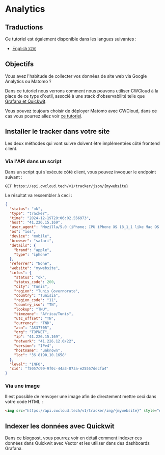# Analytics

## Traductions

Ce tutoriel est également disponible dans les langues suivantes :
* [English 🇬🇧](../../../../tutorials/observability/web_analytics.md)

## Objectifs

Vous avez l'habitude de collecter vos données de site web via Google Analytics ou Matomo ?

Dans ce tutoriel nous verrons comment nous pouvons utiliser CWCloud à la place de ce type d'outil, associé à une stack d'observabilité telle que [Grafana et Quickwit](./quickwit.md).

Vous pouvez toujours choisir de déployer Matomo avec CWCloud, dans ce cas vous pourrez allez voir [ce tutoriel](../wpaas_matomo.md).

## Installer le tracker dans votre site

Les deux méthodes qui vont suivre doivent être implémentées côté frontend client.

### Via l'API dans un script

Dans un script qui s'exécute côté client, vous pouvez invoquer le endpoint suivant :

```
GET https://api.cwcloud.tech/v1/tracker/json/{mywebsite}
```

Le résultat va ressembler à ceci :

```json
{
  "status": "ok",
  "type": "tracker",
  "time": "2024-12-19T20:06:02.556973",
  "host": "41.226.15.169",
  "user_agent": "Mozilla/5.0 (iPhone; CPU iPhone OS 18_1_1 like Mac OS X) AppleWebKit/605.1.15 (KHTML, like Gecko) Version/18.1.1 Mobile/15E148 Safari/604.1",
  "os": "ios",
  "device": "mobile",
  "browser": "safari",
  "details": {
    "brand": "apple",
    "type": "iphone"
  },
  "referrer": "None",
  "website": "mywebsite",
  "infos": {
    "status": "ok",
    "status_code": 200,
    "city": "Tunis",
    "region": "Tunis Governorate",
    "country": "Tunisia",
    "region_code": "11",
    "country_iso": "TN",
    "lookup": "TNU",
    "timezone": "Africa/Tunis",
    "utc_offset": "TN",
    "currency": "TND",
    "asn": "AS37705",
    "org": "TOPNET",
    "ip": "41.226.15.169",
    "network": "41.226.12.0/22",
    "version": "IPv4",
    "hostname": "unknown",
    "loc": "36.8190,10.1658"
  },
  "level": "INFO",
  "cid": "f5057c99-9f0c-44a3-873a-e25567decfa4"
}
```

### Via une image

Il est possible de renvoyer une image afin de directement mettre ceci dans votre code HTML :

```html
<img src="https://api.cwcloud.tech/v1/tracker/img/{mywebsite}" style="display: none;"></img>
```

## Indexer les données avec Quickwit

Dans [ce blogpost](https://www.comwork.io/blog/quickwit-web-analytics), vous pourrez voir en détail comment indexer ces données dans Quickwit avec Vector et les utiliser dans des dashboards Grafana.
